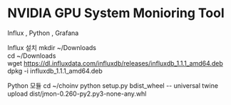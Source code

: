 # NVIDIA GPU System Monioring Tool 

Influx , Python , Grafana  

Influx 설치
mkdir ~/Downloads  
cd ~/Downloads  
wget https://dl.influxdata.com/influxdb/releases/influxdb_1.1.1_amd64.deb  
dpkg -i influxdb_1.1.1_amd64.deb  

Python 모듈 
cd ~/choinv
python setup.py bdist_wheel -- universal 
twine upload dist/jmon-0.260-py2.py3-none-any.whl
